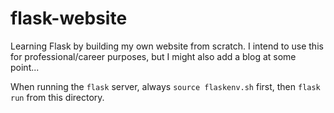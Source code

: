 # flask-website
Learning Flask by building my own website from scratch. I intend to use this for professional/career purposes, but I might also add a blog at some point...

When running the `flask` server, always `source flaskenv.sh` first, then `flask run` from this directory.
